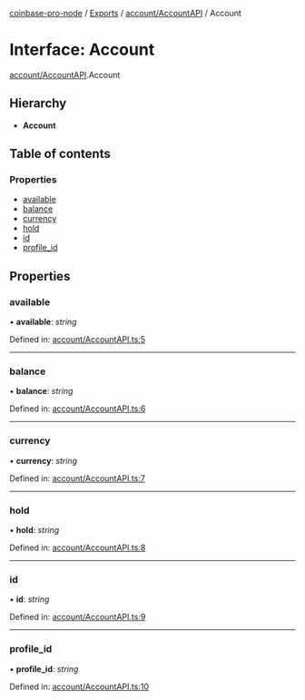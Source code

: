 [coinbase-pro-node](../../README.md) / [Exports](../../modules.md) / [account/AccountAPI](../../modules/account_accountapi.md) / Account

# Interface: Account

[account/AccountAPI](../../modules/account_accountapi.md).Account

## Hierarchy

- **Account**

## Table of contents

### Properties

- [available](accountapi.account.md#available)
- [balance](accountapi.account.md#balance)
- [currency](accountapi.account.md#currency)
- [hold](accountapi.account.md#hold)
- [id](accountapi.account.md#id)
- [profile_id](accountapi.account.md#profile_id)

## Properties

### available

• **available**: _string_

Defined in: [account/AccountAPI.ts:5](https://github.com/bennycode/coinbase-pro-node/blob/3350621/src/account/AccountAPI.ts#L5)

---

### balance

• **balance**: _string_

Defined in: [account/AccountAPI.ts:6](https://github.com/bennycode/coinbase-pro-node/blob/3350621/src/account/AccountAPI.ts#L6)

---

### currency

• **currency**: _string_

Defined in: [account/AccountAPI.ts:7](https://github.com/bennycode/coinbase-pro-node/blob/3350621/src/account/AccountAPI.ts#L7)

---

### hold

• **hold**: _string_

Defined in: [account/AccountAPI.ts:8](https://github.com/bennycode/coinbase-pro-node/blob/3350621/src/account/AccountAPI.ts#L8)

---

### id

• **id**: _string_

Defined in: [account/AccountAPI.ts:9](https://github.com/bennycode/coinbase-pro-node/blob/3350621/src/account/AccountAPI.ts#L9)

---

### profile_id

• **profile_id**: _string_

Defined in: [account/AccountAPI.ts:10](https://github.com/bennycode/coinbase-pro-node/blob/3350621/src/account/AccountAPI.ts#L10)
